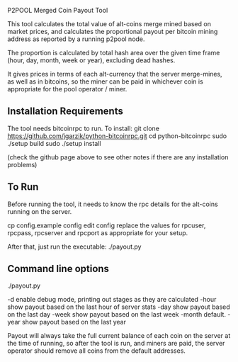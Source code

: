 P2POOL Merged Coin Payout Tool

This tool calculates the total value of alt-coins merge mined based on market prices,
and calculates the proportional payout per bitcoin mining address as reported by 
a running p2pool node. 

The proportion is calculated by total hash area over the given time frame (hour, day, month, week or year), 
excluding dead hashes. 

It gives prices in terms of each alt-currency that the server merge-mines, as well as in bitcoins,
so the miner can be paid in whichever coin is appropriate for the pool operator / miner.

Installation Requirements
-------------------------
The tool needs bitcoinrpc to run. To install:
git clone https://github.com/jgarzik/python-bitcoinrpc.git
cd python-bitcoinrpc
sudo ./setup build
sudo ./setup install

(check the github page above to see other notes if there are any installation problems)

To Run
------

Before running the tool, it needs to know the rpc details for the alt-coins running on the server.

cp config.example config
edit config
replace the values for rpcuser, rpcpass, rpcserver and rpcport as appropriate for your setup.

After that, just run the executable: ./payout.py

Command line options
--------------------

./payout.py <args>

-d	enable debug mode, printing out stages as they are calculated
-hour	show payout based on the last hour of server stats
-day	show payout based on the last day
-week	show payout based on the last week
-month 	default.
-year 	show payout based on the last year

Payout will always take the full current balance of each coin on the server at the time of running,
so after the tool is run, and miners are paid, the server operator should remove all coins from the 
default addresses. 

